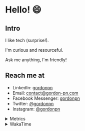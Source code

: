 # Hello! 😄

## Intro

I like tech (surprise!).

I'm curious and resourceful.

Ask me anything, I'm friendly!

## Reach me at

- LinkedIn: [gordonpn](https://www.linkedin.com/in/gordonpn/)
- Email: [contact@gordon-pn.com](mailto:contact@gordon-pn.com)
- Facebook Messenger: [gordonpn](https://www.messenger.com/t/Gordonpn)
- Twitter: [@gordonpn](https://twitter.com/Gordonpn)
- Instagram: [@gordonpn](https://www.instagram.com/gordonpn/)

<details>
  <summary>Metrics</summary>

  <img align="center" src="https://github.com/gordonpn/gordonpn/blob/master/github-metrics.svg" alt="GitHub Metrics">

</details>

<details>
  <summary>WakaTime</summary>

  <!--START_SECTION:waka-->
📊 **This Week I Spent My Time On** 

```text
💬 Programming Languages: 
Java                     11 hrs 53 mins      █████████████████████░░░░   85.82 % 
Brazil Dependency Config 42 mins             █░░░░░░░░░░░░░░░░░░░░░░░░   05.15 % 
XML                      35 mins             █░░░░░░░░░░░░░░░░░░░░░░░░   04.22 % 
Makefile                 19 mins             █░░░░░░░░░░░░░░░░░░░░░░░░   02.36 % 
Markdown                 5 mins              ░░░░░░░░░░░░░░░░░░░░░░░░░   00.62 % 

🔥 Editors: 
Intellijidea             13 hrs 51 mins      █████████████████████████   100.00 % 
```


 Last Updated on 10/02/2024 10:17:38 UTC
<!--END_SECTION:waka-->
</details>

